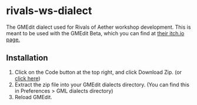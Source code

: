 # rivals-ws-dialect

The GMEdit dialect used for Rivals of Aether workshop development.
This is meant to be used with the GMEdit Beta, which you can find at [their itch.io page.](https://yellowafterlife.itch.io/gmedit)

## Installation

1. Click on the Code button at the top right, and click Download Zip. (or [click here](https://github.com/SupersonicNK/rivals-ws-dialect/archive/refs/heads/main.zip))
2. Extract the zip file into your GMEdit dialects directory. (You can find this in Preferences > GML dialects directory)
3. Reload GMEdit.

